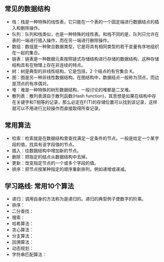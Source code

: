 ## 常见的数据结构 

+ 栈：栈是一种特殊的线性表，它只能在一个表的一个固定端进行数据结点的插入和删除操作。
+ 队列：队列和栈类似，也是一种特殊的线性表。和栈不同的是，队列只允许在表的一端进行插入操作，而在另一端进行删除操作。
+ 数组：数组是一种聚合数据类型，它是将具有相同类型的若干变量有序地组织在一起的集合。
+ 链表：链表是一种数据元素按照链式存储结构进行存储的数据结构，这种存储结构具有在物理上存在非连续的特点。
+ 树：树是典型的非线性结构，它是包括，2 个结点的有穷集合 K。
+ 图：图是另一种非线性数据结构。在图结构中，数据结点一般称为顶点，而边是顶点的有序偶对。
+ 堆：堆是一种特殊的树形数据结构，一般讨论的堆都是二叉堆。
+ 散列表：散列表源自于散列函数(Hash function)，其思想是如果在结构中存在关键字和T相等的记录，那么必定在F(T)的存储位置可以找到该记录，这样就可以不用进行比较操作而直接取得所查记录。

## 常用算法

+ 检索：检索就是在数据结构里查找满足一定条件的节点。一般是给定一个某字段的值，找具有该字段值的节点。
+ 插入：往数据结构中增加新的节点。
+ 删除：把指定的结点从数据结构中去掉。
+ 更新：改变指定节点的一个或多个字段的值。
+ 排序：把节点按某种指定的顺序重新排列。例如递增或递减。

## 学习路线: 常用10个算法

+ 递归：调用自身的方法称为是递归的。递归的典型例子使数字的阶乘。
+ 排序：
+ 二分查找：
+ 搜索：
+ 哈希算法：
+ 贪心算法：
+ 分支算法：
+ 回溯算法：
+ 动态规划：
+ 字符串匹配算法：
